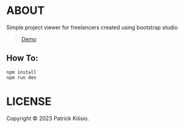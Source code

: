 # ABOUT

Simple project viewer for freelancers created using bootstrap studio

>[Demo](https://project-viewer.deno.dev/)

## How To:

    npm install
    npm run dev

# LICENSE
Copyright © 2023 Patrick Kilisio.

